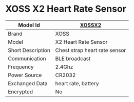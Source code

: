 # XOSS X2 Heart Rate Sensor

|Model Id|[XOSSX2](https://github.com/theengs/decoder/blob/development/src/devices/XOSSX2_json.h)|
|-|-|
|Brand|XOSS|
|Model|X2 Heart Rate Sensor|
|Short Description|Chest strap heart rate sensor|
|Communication|BLE broadcast|
|Frequency|2.4Ghz|
|Power Source|CR2032|
|Exchanged Data|heart rate, battery|
|Encrypted|No|
